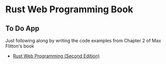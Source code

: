# Rust Web Programming Book
## To Do App

Just following along by writing the code examples from Chapter 2 of Max Flitton's book
* [Rust Web Programming (Second Edition)](https://www.packtpub.com/product/rust-web-programming-second-edition/9781803234694)

